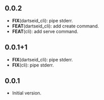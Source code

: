 ## 0.0.2

 - **FIX**(dartseid_cli): pipe stderr.
 - **FEAT**(dartseid_cli): add create command.
 - **FEAT**(cli): add serve command.

## 0.0.1+1

 - **FIX**(dartseid_cli): pipe stderr.
 - **FIX**(cli): pipe stderr.

## 0.0.1

- Initial version.
